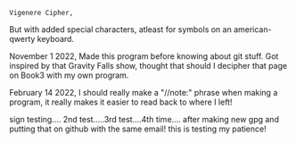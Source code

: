	Vigenere Cipher,
But with added special characters, atleast for symbols on an american-qwerty keyboard.



November 1 2022,
	Made this program before knowing about git stuff.
	Got inspired by that Gravity Falls show, thought that should I decipher that page on Book3 with
	my own program.

February 14 2022,
I should really make a "//note:" phrase when making a program,
	it really makes it easier to read back to where I left!

sign testing.... 2nd test.....3rd test....4th time....
after making new gpg and putting that on github with the same email!
this is testing my patience!
